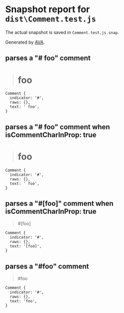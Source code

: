 # Snapshot report for `dist\Comment.test.js`

The actual snapshot is saved in `Comment.test.js.snap`.

Generated by [AVA](https://ava.li).

## parses a "# foo" comment

> # foo

    Comment {
      indicator: '#',
      raws: {},
      text: ' foo',
    }

## parses a "# foo" comment when isCommentCharInProp: true

> # foo

    Comment {
      indicator: '#',
      raws: {},
      text: ' foo',
    }

## parses a "#[foo]" comment when isCommentCharInProp: true

> #[foo]

    Comment {
      indicator: '#',
      raws: {},
      text: '[foo]',
    }

## parses a "#foo" comment

> #foo

    Comment {
      indicator: '#',
      raws: {},
      text: 'foo',
    }
